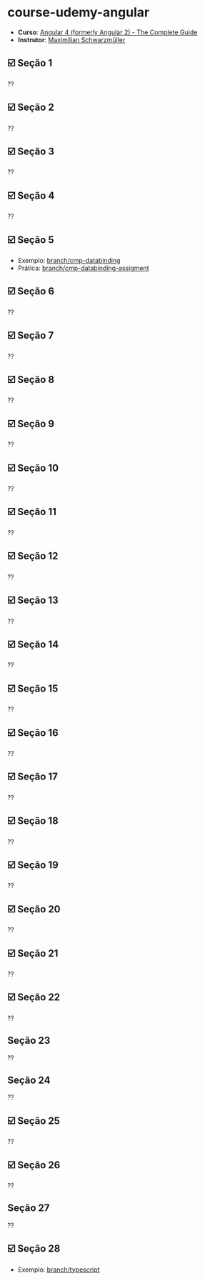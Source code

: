 # course-udemy-angular

* **Curso**: [Angular 4 (formerly Angular 2) - The Complete Guide](https://www.udemy.com/the-complete-guide-to-angular-2/learn/v4/overview)
* **Instrutor**: [Maximilian Schwarzmüller](https://www.udemy.com/user/maximilian-schwarzmuller/)

## :ballot_box_with_check: Seção 1
??

## :ballot_box_with_check: Seção 2
??

## :ballot_box_with_check: Seção 3
??

## :ballot_box_with_check: Seção 4
??

## :ballot_box_with_check: Seção 5

* Exemplo: [branch/cmp-databinding](https://github.com/raulpe7eira/course-udemy-angular/tree/cmp-databinding)
* Prática: [branch/cmp-databinding-assigment](https://github.com/raulpe7eira/course-udemy-angular/tree/cmp-databinding-assignment)

## :ballot_box_with_check: Seção 6
??

## :ballot_box_with_check: Seção 7
??

## :ballot_box_with_check: Seção 8
??

## :ballot_box_with_check: Seção 9
??

## :ballot_box_with_check: Seção 10
??

## :ballot_box_with_check: Seção 11
??

## :ballot_box_with_check: Seção 12
??

## :ballot_box_with_check: Seção 13
??

## :ballot_box_with_check: Seção 14
??

## :ballot_box_with_check: Seção 15
??

## :ballot_box_with_check: Seção 16
??

## :ballot_box_with_check: Seção 17
??

## :ballot_box_with_check: Seção 18
??

## :ballot_box_with_check: Seção 19
??

## :ballot_box_with_check: Seção 20
??

## :ballot_box_with_check: Seção 21
??

## :ballot_box_with_check: Seção 22
??

## Seção 23
??

## Seção 24
??

## :ballot_box_with_check: Seção 25
??

## :ballot_box_with_check: Seção 26
??

## Seção 27
??

## :ballot_box_with_check: Seção 28

* Exemplo: [branch/typescript](https://github.com/raulpe7eira/course-udemy-angular/tree/typescript)
